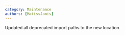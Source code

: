 ```yaml
---
category: Maintenance
authors: [MatissJanis]
---
```


Updated all deprecated import paths to the new location.
